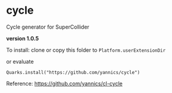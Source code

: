 # cycle

Cycle generator for SuperCollider

**version 1.0.5**

To install: clone or copy this folder to `Platform.userExtensionDir`

or evaluate

`Quarks.install("https://github.com/yannics/cycle")`

Reference: <https://github.com/yannics/cl-cycle>
